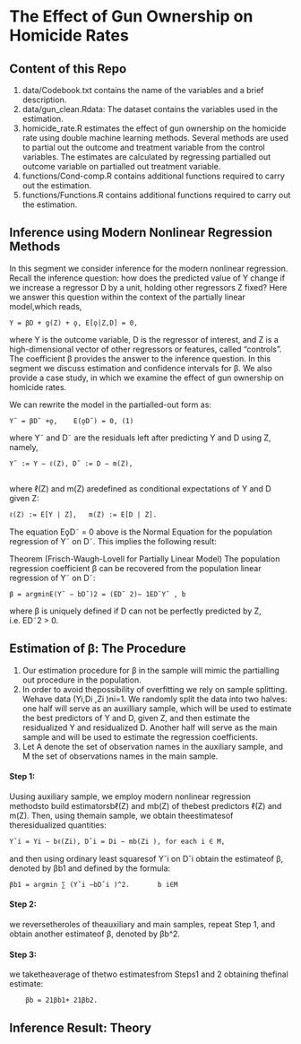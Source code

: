 The Effect of Gun Ownership on Homicide Rates
================

## Content of this Repo

1.  data/Codebook.txt contains the name of the variables and a brief
    description.
2.  data/gun\_clean.Rdata: The dataset contains the variables used in
    the estimation.
3.  homicide\_rate.R estimates the effect of gun ownership on the
    homicide rate using double machine learning methods. Several methods
    are used to partial out the outcome and treatment variable from the
    control variables. The estimates are calculated by regressing
    partialled out outcome variable on partialled out treatment
    variable.
4.  functions/Cond-comp.R contains additional functions required to
    carry out the estimation.
5.  functions/Functions.R contains additional functions required to
    carry out the estimation.

## Inference using Modern Nonlinear Regression Methods

In this segment we consider inference for the modern nonlinear
regression. Recall the inference question: how does the predicted value
of Y change if we increase a regressor D by a unit, holding other
regressors Z fixed? Here we answer this question within the context of
the partially linear model,which reads,

    Y = βD + g(Z) + ǫ, E[ǫ|Z,D] = 0,

where Y is the outcome variable, D is the regressor of interest, and Z
is a high-dimensional vector of other regressors or features, called
“controls”. The coefficient β provides the answer to the inference
question. In this segment we discuss estimation and confidence intervals
for β. We also provide a case study, in which we examine the effect of
gun ownership on homicide rates.

We can rewrite the model in the partialled-out form as:

    Y˜ = βD˜ +ǫ,    E(ǫD˜) = 0, (1)

where Y˜ and D˜ are the residuals left after predicting Y and D using Z,
namely,

``` 
Y˜ := Y − ℓ(Z), D˜ := D − m(Z),
   
```

where ℓ(Z) and m(Z) aredefined as conditional expectations of Y and D
given Z:

    ℓ(Z) := E[Y | Z],   m(Z) := E[D | Z].

The equation EǫD˜ = 0 above is the Normal Equation for the population
regression of Y˜ on D˜. This implies the following result:

Theorem (Frisch-Waugh-Lovell for Partially Linear Model) The population
regression coefficient β can be recovered from the population linear
regression of Y˜ on D˜:

    β = argminE(Y˜ − bD˜)2 = (ED˜ 2)− 1ED˜Y˜ , b

where β is uniquely defined if D can not be perfectly predicted by Z,
i.e. ED˜2 \> 0.

## Estimation of β: The Procedure

1.  Our estimation procedure for β in the sample will mimic the
    partialling out procedure in the population.
2.  In order to avoid thepossibility of overfitting we rely on sample
    splitting. Wehave data (Yi,Di ,Zi )ni=1. We randomly split the data
    into two halves: one half will serve as an auxilliary sample, which
    will be used to estimate the best predictors of Y and D, given Z,
    and then estimate the residualized Y and residualized D. Another
    half will serve as the main sample and will be used to estimate the
    regression coefficients.
3.  Let A denote the set of observation names in the auxiliary sample,
    and M the set of observations names in the main sample.

#### Step 1:

Uusing auxiliary sample, we employ modern nonlinear regression methodsto
build estimatorsbℓ(Z) and mb(Z) of thebest predictors ℓ(Z) and m(Z).
Then, using themain sample, we obtain theestimatesof theresidualized
quantities:

    Yˇi = Yi − bℓ(Zi), Dˇi = Di − mb(Zi ), for each i ∈ M, 

and then using ordinary least squaresof Yˇi on Dˇi obtain the estimateof
β, denoted by βb1 and defined by the formula:

    βb1 = argmin ∑ (Yˇi —bDˇi )^2.       b i∈M

#### Step 2:

we reversetheroles of theauxiliary and main samples, repeat Step 1, and
obtain another estimateof β, denoted by βb^2.

#### Step 3:

we taketheaverage of thetwo estimatesfrom Steps1 and 2 obtaining
thefinal estimate:

``` 
    βb = 21βb1+ 21βb2.
```

## Inference Result: Theory
